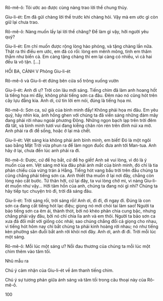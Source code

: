 Rô-mê-ô: Tôi ước ao được cùng nàng trao lời thề chung thủy.

Giu-li-ét: Em đã gửi chàng lời thề trước khi chàng hỏi. Vậy mà em ước gì còn giữ lại chưa trao.

Rô-mê-ô: Nàng muốn lấy lại lời thề chăng? Để làm gì vậy, hỡi người yêu quý?

Giu-li-ét: Em chỉ muốn được rộng lòng hào phóng, và tặng chàng lần nữa. Thật ra thì điều em ước, em đã có rồi: lòng em mênh mông, tình em thăm thẳm như biển cả. Em càng tặng chàng thì em lại càng có nhiều, vì cả hai đều là vô tận. [...]

HỒI BA, CẢNH V
Phỏng Giu-li-ét

Rô-mê-ô và Giu-li-ét đứng bên cửa sổ trông xuống vườn

Giu-li-ét: Anh đi ư? Trời còn lâu mới sáng. Tiếng chim đã làm anh hoang hốt là tiếng họa mi đấy, không phải tiếng sơn ca đâu. Đêm nào nó cũng hót trên cây lựu đằng kia. Anh ơi, cứ tin lời em nói, đúng là tiếng họa mi.

Rô-mê-ô: Sơn ca, sứ giả của bình minh đấy! Không phải họa mi đâu. Em yêu quý, hãy nhìn kia, ánh hồng ghen với chúng ta đã viền sáng những đám mây đang phải rời nhau ngoài phương Đông. Những ngọn bạch lạp trên trời đêm đã tắt, và bình minh tươi vui đang kiễng chân rón rén trên đỉnh núi xa mờ. Anh phải ra đi để sống, hoặc ở lại mà chết.

Giu-li-ét: Vệt sáng kia không phải ánh bình minh, em biết! Đó là một ngôi sao bằng Mặt Trời vừa phun ra để làm ngọn đuốc đưa anh tới Man-tua. Anh hãy ở lại, chưa đến lúc anh phải ra đi.

Rô-mê-ô: Được, cứ để họ bắt, cứ để họ giết! Anh sẽ vui lòng, vì đó là ý muốn của em. Vệt sáng mờ kia đâu phải ánh mắt của bình minh, đó chỉ là tia phản chiếu của vừng trán ả Hằng. Tiếng hót vang bầu trời trên đầu chúng ta cũng chẳng phải tiếng sơn ca. Anh thiết tha muốn ở lại nơi đây, chẳng còn lòng nào cất bước. Từ thân hỡi, cứ lại đây, ta vui lòng chờ mì, vì nàng Giu-li-ét muốn như vậy... Hỡi tâm hồn của anh, chúng ta đang nói gì nhỉ? Chúng ta hãy tiếp tục chuyện trò đi, trời đã sáng đâu.

Giu-li-ét: Trời sáng rồi, trời sáng rồi! Anh ơi, đi đi, đi ngay đi. Đúng là con sơn ca đang cất tiếng hót lạc điệu; giọng nó mới chói tai làm sao! Người ta bảo tiếng sơn ca êm ái, thành thót, bởi nó khéo phân chia cung bậc, nhưng chẳng phải vậy đâu, bởi nó chỉ chia lìa anh và em thôi. Người ta bảo sơn ca xưa đã đổi mắt với giống cóc nhái; sao chúng chẳng đổi cả giọng cho nhau, vì tiếng hót hôm nay chỉ bắt chúng ta phải kinh hoàng rời nhau; nó như tiếng kèn phường săn đuổi bắt anh rời khỏi nơi đây. Anh ơi, anh đi đi. Trời mỗi lúc một sáng.

Rô-mê-ô: Mỗi lúc một sáng ư? Nỗi đau thương của chúng ta mỗi lúc một chìm thêm vào tăm tối.

Nhũ mẫu ra

Chú ý cảm nhận của Giu-li-ét về âm thanh tiếng chim.

Chú ý sự tương phản giữa ánh sáng và tăm tối trong câu thoại này của Rô-mê-ô.

100